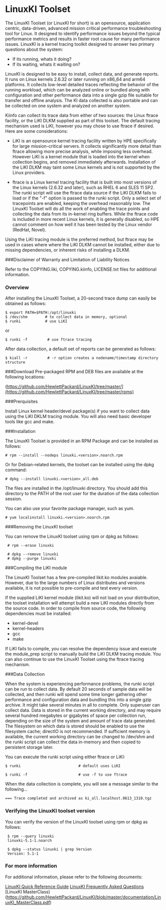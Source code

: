 # LinuxKI Toolset

The LinuxKI Toolset (or LinuxKI for short) is an opensource, application centric, data-driven, advanced mission critical performance troubleshooting tool for Linux.  It designed to identify performance issues beyond the typical performance metrics and results in faster root cause for many performance issues. LinuxKI is a kernel tracing toolkit designed to answer two primary questions about the system:

* If its running, whats it doing?
* If its waiting, whats it waiting on?

LinuxKI is designed to be easy to install, collect data, and generate reports.   It runs on Linux kernels 2.6.32 or later running on x86_64 and arm64 platforms. It collects low-level detailed traces reflecting the behavior of the running workload, which can be analyzed online or bundled along with configuration and other performance data into a single gzip file suitable for transfer and offline analysis.  The KI data collected is also portable and can be collected on one system and analyzed on another system.

Kiinfo can collect its trace data from either of two sources: the Linux ftrace facility, or the LiKI DLKM supplied as part of this toolset.   The default tracing mechanism used is LiKI, however you may chose to use ftrace if desired.  Here are some considerations:

  - LiKI is an opensource kernel tracing facility written by HPE specifically for large mission-critical servers. It collects significantly more detail than ftrace allowing more precise analysis, while imposing less overhead. However LiKI is a kernel module that is loaded into the kernel when collection begins, and removed immediately afterwards. Installation of the LiKI DLKM may taint some Linux kernels and is not supported by the Linux providers.

  - ftrace is a Linux kernel tracing facility that is built into most versions of the Linux kernels (2.6.32 and later), such as RHEL 6 and SLES 11 SP2.  The runki script  will use the ftrace data source if the LiKI DLKM fails to load or if the "-f" option is passed to the runki script.  Only a select set of tracepoints are enabled, keeping the overhead reasonably low. The LinuxKI Toolset will do all the work of enabling the trace points and collecting the data from its in-kernel ring buffers. While the ftrace code is included in more recent Linux kernels, it is generally disabled, so HPE cannot comment on how well it has been tested by the Linux vendor (RedHat, Novel).

Using the LiKI tracing module is the preferred method, but ftrace may be used in cases where where the LiKI DLKM cannot be installed, either due to missing dependencies, or inherent risks of installing a DLKM.

###Disclaimer of Warranty and Limitation of Liability Notices

Refer to the COPYING.liki, COPYING.kiinfo, LICENSE.txt files for additional
information.

### Overview
After installing the LinuxKI Toolset, a 20-second trace dump can easily be obtained as follows:

    $ export PATH=$PATH:/opt/linuxki 
    $ /dev/shm        # to collect data in memory, optional
    $ runki           # use LiKI 

or

    $ runki -f         # use ftrace tracing

After data collection, a default set of reports can be generated as follows:

    $ kiall -r         # -r option creates a nodename/timestamp directory structure


###Download
Pre-packaged RPM and DEB files are available at the following locations:

(https://github.com/HewlettPackard/LinuxKI/tree/master/](https://github.com/HewlettPackard/LinuxKI/tree/master/rpms)

###Prerquisites

Install Linux kernel header/devel package(s) if you want to collect data using the LiKI DKLM tracing module.  You will also need basic developer tools like gcc and make.

###Installation

The LinuxKI Toolset is provided in an RPM Package and can be installed as
follows:

    # rpm --install --nodeps linuxki.<version>.noarch.rpm

Or for Debian-related kernels, the toolset can be installed using the dpkg
command:

    # dpkg --install linuxki.<version>_all.deb

The files are installed in the /opt/linuxki directory. You should add this directory to the PATH of the root user for the duration of the data collection session.

You can also use your favorite package manager, such as yum.

    # yum localinstall linuxki.<version>.noarch.rpm

###Removing the LinuxKI toolset

You can remove the LinuxKI toolset using rpm or dpkg as follows:

     # rpm --erase linuxki

     # dpkg --remove linuxki
     # dpkg --purge linuxki


###Compiling the LiKI module

The LinuxKI Toolset has a few pre-compiled likit.ko modules avaiable.  However, due to the large numbers of Linux distributes and versions available, it is not possible to pre-compile and test every version.

If the supplied LiKI kernel module (likit.ko) will not load on your distribuition, the toolset installation will attempt build a new LiKI modules directly from the source code.   In order to compile from source code, the following dependencies must be installed:

* kernel-devel
* kernel-headers
* gcc
* make

If LiKI fails to compile, you can resolve the dependency issue and execute the module_prep script to manually build the LiKI DLKM tracing module.  You can also continue to use the LinuxKI Toolset using the ftrace tracing
mechanism.

###Data Collection

When the system is experiencing performance problems, the runki script can be run to collect data. By default 20 seconds of sample data will be collected, and then runki will spend some time longer gathering other performance and configuration data and bundling this into a single gzip archive. It might take several minutes in all to complete. Only superuser can collect data.  Data is stored in the current working directory, and may require several hundred megabytes or gigabytes of space per collection run, depending on the size of the system and amount of trace data generated.  The filesystem on which data is stored should be enabled to use the filesystem cache; directIO is not recommended.  If sufficient memory is available, the current working directory can be changed to /dev/shm and the runki script can collect the data in-memory and then copied to persistent storage later.

You can execute the runki script using either ftrace or LiKI:

    $ runki                          # default uses LiKI

    $ runki -f                       # use -f to use ftrace

When the data collection is complete, you will see a message similar to the following...

    === Trace completed and archived as ki_all.localhost.0613_1310.tgz

### Verifying the LinuxKI toolset version

You can verify the version of the LinuxKI toolset using rpm or dpkg as follows:

     $ rpm --query linuxki
     linuxki-5.1-1.noarch

     $ dpkg --status linuxki | grep Version
     Version: 5.1-1

### For more information

For additional information, please refer to the following documents:

[LinuxKI Quick Reference Guide](https://github.com/HewlettPackard/LinuxKI/blob/master/documentation/LinuxKI_QuickRefGuide.pdf)
[LinuxKI Frequently Asked Questions](https://github.com/HewlettPackard/LinuxKI/blob/master/documentation/LinuxKI_FAQ.pdf)
[LinuxKI MasterClass)(https://github.com/HewlettPackard/LinuxKI/blob/master/documentation/LinuxKI_MasterClass.pdf)
